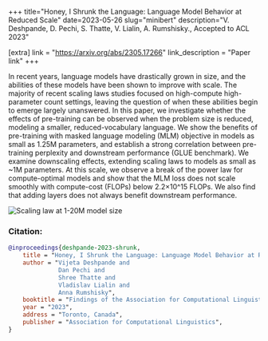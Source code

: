 +++
title="Honey, I Shrunk the Language: Language Model Behavior at Reduced Scale"
date=2023-05-26
slug="minibert"
description="V. Deshpande, D. Pechi, S. Thatte, V. Lialin, A. Rumshisky., Accepted to ACL 2023"

[extra]
link = "https://arxiv.org/abs/2305.17266"
link_description = "Paper link"
+++

In recent years, language models have drastically grown in size, and the abilities of these models have been shown to improve with scale. The majority of recent scaling laws studies focused on high-compute high-parameter count settings, leaving the question of when these abilities begin to emerge largely unanswered. In this paper, we investigate whether the effects of pre-training can be observed when the problem size is reduced, modeling a smaller, reduced-vocabulary language. We show the benefits of pre-training with masked language modeling (MLM) objective in models as small as 1.25M parameters, and establish a strong correlation between pre-training perplexity and downstream performance (GLUE benchmark). We examine downscaling effects, extending scaling laws to models as small as ~1M parameters. At this scale, we observe a break of the power law for compute-optimal models and show that the MLM loss does not scale smoothly with compute-cost (FLOPs) below 2.2×10^15 FLOPs. We also find that adding layers does not always benefit downstream performance.

<!-- more -->

![Scaling law at 1-20M model size](mini_scaling_law.jpg)

### Citation:
```bibtex
@inproceedings{deshpande-2023-shrunk,
    title = "Honey, I Shrunk the Language: Language Model Behavior at Reduced Scale",
    author = "Vijeta Deshpande and
              Dan Pechi and
              Shree Thatte and
              Vladislav Lialin and
              Anna Rumshisky",
    booktitle = "Findings of the Association for Computational Linguistics: ACL 2023",
    year = "2023",
    address = "Toronto, Canada",
    publisher = "Association for Computational Linguistics",
}
```
